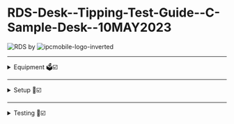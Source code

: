# RDS-Desk--Tipping-Test-Guide--C-Sample-Desk--10MAY2023  

![RDS](https://user-images.githubusercontent.com/117060318/219161776-6449e9c0-e341-4372-b790-514c89944568.png) by ![ipcmobile-logo-inverted](https://user-images.githubusercontent.com/117060318/219161887-c824de6f-2fc7-4a17-bb62-8a97f2d0d6dc.svg)

---  
<details><summary> Equipment 🗳️☑️</summary>  
 
# Equipment
  
   - ### `RDS Solution` (fully assembled System and Desk)  
  ![image](https://github.com/KOV-IPC-MECH-1/RDS-Desk--Tipping-Test-Guide--C-Sample-Desk--10MAY2023/assets/117060318/75811020-71ef-46b0-9054-ecdd7af1fcd1)  
  
   - ### `C-clamp`
  ![image](https://github.com/KOV-IPC-MECH-1/RDS-Desk--Tipping-Test-Guide--C-Sample-Desk--10MAY2023/assets/117060318/1a9647dd-728d-4e28-9713-837505510c8a) 

   - ### `Luggage scale`
 ![image](https://github.com/KOV-IPC-MECH-1/RDS-Desk--Tipping-Test-Guide--C-Sample-Desk--10MAY2023/assets/117060318/404d5159-9f4d-422c-985a-89f274d2914c)   
  
 </details>
  
 ---  
<details><summary> Setup 🔧☑️</summary>  

# Setup  

## Step 1   
#### Open `Drawer` to fully extended position.    
![Step 1 open drawer to fully open](https://github.com/KOV-IPC-MECH-1/RDS-Desk--Tipping-Test-Guide--C-Sample-Desk--10MAY2023/assets/117060318/9e964f50-8373-4422-8780-9dfb9774e6c8)  


## Step 2  
#### Install `C-clamp` as shown.
  ![Step 2 - Install c-clamp as shown](https://github.com/KOV-IPC-MECH-1/RDS-Desk--Tipping-Test-Guide--C-Sample-Desk--10MAY2023/assets/117060318/50126b28-e73d-41e2-b00b-4260418a11c0)  

>**Note**
>Take care to ensure that `C-clamp` is centered on the `lock face` and tightened securely enough to elimate any play once installed.
  
## Step 3
#### Install `Luggage scale` onto `C-clamp` as shown.
  ![Step 3 -clamp and scale installed](https://github.com/KOV-IPC-MECH-1/RDS-Desk--Tipping-Test-Guide--C-Sample-Desk--10MAY2023/assets/117060318/dd642de9-ae45-41b4-97b8-a7a1fddfc4a6)  

>**Note**
>Be sure to attach the `Luggage scale` strap within the jaw portion of the `C-clamp`, closest to the `Drawer` outer face.
  
## Step 4
#### Zero out luggage scale before testing.
![Step 4 - Zero out scale](https://github.com/KOV-IPC-MECH-1/RDS-Desk--Tipping-Test-Guide--C-Sample-Desk--10MAY2023/assets/117060318/894ccec1-7b76-457f-a724-4f58dc6f159a)  
>**Note**
>Turn black knob counterclockwise to zero out `Luggage scale` as shown.
  
</details>
  
 ---  
 
 <details><summary> Testing 🧪☑️</summary>   
  
 # Testing
 
 #### 1.  Pull/push downward on `Luggage scale` handle gradually increasing force until `Desk` begins to tip and rear legs lift.
 >**Note**
 >Recommend kneeling down directly in front of the `Desk` and applying force with only 1 hand on the handle (palm downward).  Take care to pull/push directly downward parallel to the `Drawer` face as pulling in an off-angle will affect the readings.
 
 #### 2.  Release tension on the `Luggage scale` immediately to avoid `Desk` actually tipping.
 #### 3.  The black needle on the `Luggage scale` will indicate the MAX weight recorded during the test.
 #### 4.  Repeat as needed.
 >**Note**
 >Be sure to re-zero the `Luggage scale` [SEE [Step 4](#step-4) in [Setup](#setup)] and make sure Drawer is fully open and contents haven't shifted before each test.
 
 
 
### Pull/Push Testing example:
https://github.com/KOV-IPC-MECH-1/RDS-Desk--Tipping-Test-Guide--C-Sample-Desk--10MAY2023/assets/117060318/1f3ec421-d80d-4ca7-8d90-3f664e14bd6f  
 

